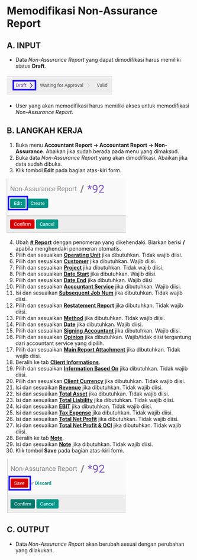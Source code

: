 # Memodifikasi Non-Assurance Report

## A. INPUT

* Data *Non-Assurance Report* yang dapat dimodifikasi harus memiliki status **Draft**.

![](../../img/non-assurance-report/status-draft.png)

* User yang akan memodifikasi harus memiliki akses untuk memodifikasi *Non-Assurance Report*.

## B. LANGKAH KERJA

1. Buka menu **Accountant Report -> Accountant Report -> Non-Assurance**. Abaikan jika sudah berada pada menu yang dimaksud.
2. Buka data *Non-Assurance Report* yang akan dimodifikasi. Abaikan jika data sudah dibuka.
3. Klik tombol **Edit** pada bagian atas-kiri form.

![](../../img/non-assurance-report/tombol-edit.png)

4. Ubah **[# Report](./penjelasan.md#field-no-report)** dengan penomeran yang dikehendaki. Biarkan berisi **/** apabila menghendaki penomeran otomatis.
5. Pilih dan sesuaikan **[Operating Unit](./penjelasan.md#field-operating-unit)** jika dibutuhkan. Tidak wajib diisi.
6. Pilih dan sesuaikan **[Customer](./penjelasan.md#field-customer)** jika dibutuhkan. Wajib diisi.
7. Pilih dan sesuaikan **[Project](./penjelasan.md#field-project)** jika dibutuhkan. Tidak wajib diisi.
8. Pilih dan sesuaikan **[Date Start](./penjelasan.md#field-date-start)** jika dibutuhkan. Wajib diisi.
9. Pilih dan sesuaikan **[Date End](./penjelasan.md#field-date-end)** jika dibutuhkan. Wajib diisi.
10. Pilih dan sesuaikan **[Accountant Service](./penjelasan.md#field-accountant-service)** jika dibutuhkan. Wajib diisi.
11. Isi dan sesuaikan **[Subsequent Job Num](./penjelasan.md#field-subsequent-job)** jika dibutuhkan. Tidak wajib diisi.
12. Pilih dan sesuaikan **[Restatement Report](./penjelasan.md#field-restatement-report)** jika dibutuhkan. Tidak wajib diisi.
13. Pilih dan sesuaikan **[Method](./penjelasan.md#field-method)** jika dibutuhkan. Tidak wajib diisi.
14. Pilih dan sesuaikan **[Date](./penjelasan.md#field-date)** jika dibutuhkan. Wajib diisi.
15. Pilih dan sesuaikan **[Signing Accountant](./penjelasan.md#field-signing-accountant)** jika dibutuhkan. Wajib diisi.
16. Pilih dan sesuaikan **[Opinion](./penjelasan.md#field-opinion)** jika dibutuhkan. Wajib/tidak diisi tergantung dari accountant service yang dipilih.
17. Pilih dan sesuaikan **[Main Report Attachment](./penjelasan.md#field-main-report-attachment)** jika dibutuhkan. Tidak wajib diisi.
18. Beralih ke tab **[Client Informations](./penjelasan.md#tab-client-informations)**.
19. Pilih dan sesuaikan **[Information Based On](./penjelasan.md#field-information-based-on)** jika dibutuhkan. Tidak wajib diisi.
20. Pilih dan sesuaikan **[Client Currency](./penjelasan.md#field-client-currency)** jika dibutuhkan. Tidak wajib diisi.
21. Isi dan sesuaikan **[Revenue](./penjelasan.md#field-revenue)** jika dibutuhkan. Tidak wajib diisi.
22. Isi dan sesuaikan **[Total Asset](./penjelasan.md#field-total-asset)** jika dibutuhkan. Tidak wajib diisi.
23. Isi dan sesuaikan **[Total Liability](./penjelasan.md#field-total-liability)** jika dibutuhkan. Tidak wajib diisi.
24. Isi dan sesuaikan **[EBIT](./penjelasan.md#field-ebit)** jika dibutuhkan. Tidak wajib diisi.
25. Isi dan sesuaikan **[Tax Expense](./penjelasan.md#field-tax-expense)** jika dibutuhkan. Tidak wajib diisi.
26. Isi dan sesuaikan **[Total Net Profit](./penjelasan.md#field-total-net-profit)** jika dibutuhkan. Tidak wajib diisi.
27. Isi dan sesuaikan **[Total Net Profit & OCI](./penjelasan.md#field-total-net-profit-oci)** jika dibutuhkan. Tidak wajib diisi.
28. Beralih ke tab **[Note](./penjelasan.md#tab-note)**.
29. Isi dan sesuaikan **[Note](./penjelasan.md#field-note)** jika dibutuhkan. Tidak wajib diisi.
30. Klik tombol **Save** pada bagian atas-kiri form.

![](../../img/non-assurance-report/tombol-simpan-modifikasi.png)

## C. OUTPUT

* Data *Non-Assurance Report* akan berubah sesuai dengan perubahan yang dilakukan.
